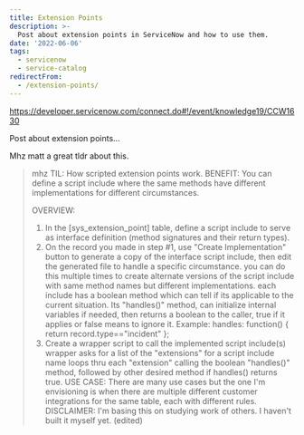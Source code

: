 ```yaml
---
title: Extension Points
description: >-
  Post about extension points in ServiceNow and how to use them.
date: '2022-06-06'
tags:
  - servicenow
  - service-catalog
redirectFrom:
  - /extension-points/
---
```


<https://developer.servicenow.com/connect.do#!/event/knowledge19/CCW1630>

Post about extension points...

Mhz matt a great tldr about this.

> mhz 
> TIL: How scripted extension points work.
> BENEFIT: You can define a script include where the same methods have different implementations for different circumstances.
>
> OVERVIEW:
>
> 1. In the \[sys_extension_point] table, define a script include to serve as interface definition (method signatures and their return types).
> 2. On the record you made in step #1, use "Create Implementation" button to generate a copy of the interface script include, then edit the generated file to handle a specific circumstance.
>    you can do this multiple times to create alternate versions of the script include with same method names but different implementations.
>    each include has a boolean method which can tell if its applicable to the current situation.
>    Its "handles()" method, can initialize internal variables if needed, then returns a boolean to the caller, true if it applies or false means to ignore it.
>    Example:  handles: function() { return record.type=="incident" };
> 3. Create a wrapper script to call the implemented script include(s)
>    wrapper asks for a list of the "extensions" for a script include name
>    loops thru each "extension" calling the boolean "handles()" method, followed by other desired method if handles() returns true.
>    USE CASE: There are many use cases but the one I'm envisioning is when there are multiple different customer integrations for the same table, each with different rules.
>    DISCLAIMER: I'm basing this on studying work of others. I haven't built it myself yet. (edited)